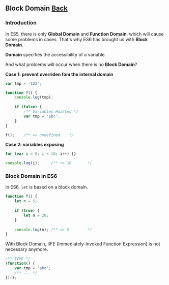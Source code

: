 ## Block Domain [Back](./../es6.md)

### Introduction

In ES5, there is only **Global Domain** and **Function Domain**, which will cause some problems in cases. That's why ES6 has brought us with **Block Domain**.

**Domain** specifies the accessibility of a variable.

And what problems will occur when there is no **Block Domain**?

**Case 1: prevent overriden fom the internal domain**

```js
var tmp = '123';

function f() {
    console.log(tmp);
    
    if (false) {
        /** Variables Hoisted */
        var tmp = 'abc';
    }
}

f();    /** => undefined    */
```

**Case 2: variables exposing**

```js
for (var i = 0; i < 10; i++) {}

console.log(i);     /** => 10       */
```

### Block Domain in ES6

In ES6, `let` is based on a block domain.

```js
function f() {
    let n = 5;
    
    if (true) {
        let n = 20;
    }
    
    console.log(n); /** => 5        */
}
```

With Block Domain, IIFE (Immediately-Invoked Function Expression) is not necessary anymore.

```js
/** IIFE */
(function() {
    var tmp = 'abc';
    /** ... */
})();
```

